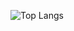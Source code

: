 ![Top Langs](https://github-readme-stats.vercel.app/api/top-langs/?username=fhrk-78&langs_count=15&layout=compact&theme=transparent&locale=ja)
